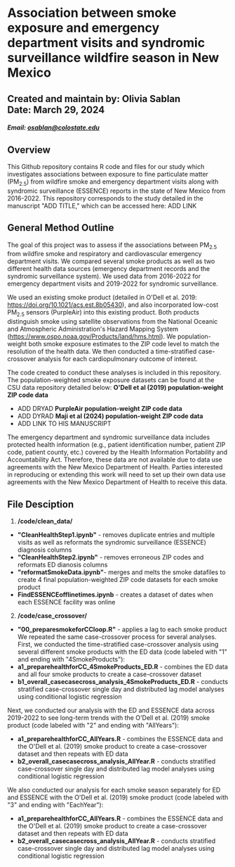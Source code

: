 # Association between smoke exposure and emergency department visits and syndromic surveillance wildfire season in New Mexico
## Created and maintain by: Olivia Sablan <br> Date: March 29, 2024 <br>
##### Email: osablan@colostate.edu

## Overview
This Github repository contains R code and files for our study which investigates associations between exposure to fine particulate matter (PM<sub>2.5</sub>) from wildfire smoke and emergency department visits along with syndromic surveillance (ESSENCE) reports in the state of New Mexico from 2016-2022. This repository corresponds to the study detailed in the manuscript "ADD TITLE," which can be accessed here: ADD LINK

## General Method Outline
The goal of this project was to assess if the associations between PM<sub>2.5</sub> from wildfire smoke and respiratory and cardiovascular emergency department visits. We compared several smoke products as well as two different health data sources (emergency department records and the syndromic surveillance system). We used data from 2016-2022 for emergency department visits and 2019-2022 for syndromic surveillance. 

We used an existing smoke product (detailed in O'Dell et al. 2019:  https://doi.org/10.1021/acs.est.8b05430), and also incorporated low-cost PM<sub>2.5</sub> sensors (PurpleAir) into this existing product. Both products distinguish smoke using satellite observations from the National Oceanic and Atmospheric Administration's Hazard Mapping System (https://www.ospo.noaa.gov/Products/land/hms.html). We population-weight both smoke exposure estimates to the ZIP code level to match the resolution of the health data. We then conducted a time-stratified case-crossover analysis for each cardiopulmonary outcome of interest.

The code created to conduct these analyses is included in this repository. The population-weighted smoke exposure datasets can be found at the CSU data repository detailed below:
**O'Dell et al (2019) population-weight ZIP code data**
- ADD DRYAD
**PurpleAir population-weight ZIP code data**
- ADD DYRAD
**Maji et al (2024) population-weight ZIP code data**
- ADD LINK TO HIS MANUSCRIPT

The emergency department and syndromic surveillance data includes protected health information (e.g., patient identification number, patient ZIP code, patient county, etc.) covered by the Health Information Portability and Accountability Act. Therefore, these data are not available due to data use agreements with the New Mexico Department of Health. Parties interested in reproducing or extending this work will need to set up their own data use agreements with the New Mexico Department of Health to receive this data. 

## File Desciption 
1. **/code/clean_data/**
-  **"CleanHealthStep1.ipynb"** - removes duplicate entries and multiple visits as well as reformats the syndromic surveillance (ESSENCE) diagnosis columns
-  **"CleanHealthStep2.ipynb"** - removes erroneous ZIP codes and reformats ED dianosis columns
-  **"reformatSmokeData.ipynb"**- merges and melts the smoke datafiles to create 4 final population-weighted ZIP code datasets for each smoke product
-  **FindESSENCEofflinetimes.ipynb** - creates a dataset of dates when each ESSENCE facility was online
2. **/code/case_crossover/**
- **"00_preparesmokeforCCloop.R"** - applies a lag to each smoke product
We repeated the same case-crossover process for several analyses. First, we conducted the time-stratified case-crossover analysis using several different smoke products with the ED data (code labeled with "1" and ending with "4SmokeProducts"):
- **a1_preparehealthforCC_4SmokeProducts_ED.R** - combines the ED data and all four smoke products to create a case-crossover dataset
- **b1_overall_casecasecross_analysis_4SmokeProducts_ED.R** - conducts stratified case-crossover single day and distributed lag model analyses using conditional logistic regression

Next, we conducted our analysis with the ED and ESSENCE data across 2019-2022 to see long-term trends with the O'Dell et al. (2019) smoke product (code labeled with "2" and ending with "AllYears"):
- **a1_preparehealthforCC_AllYears.R** - combines the ESSENCE data and the O'Dell et al. (2019) smoke product to create a case-crossover dataset and then repeats with ED data
- **b2_overall_casecasecross_analysis_AllYear.R** - conducts stratified case-crossover single day and distributed lag model analyses using conditional logistic regression

We also conducted our analysis for each smoke season separately for ED and ESSENCE with the O'Dell et al. (2019) smoke product (code labeled with "3" and ending with "EachYear"):
- **a1_preparehealthforCC_AllYears.R** - combines the ESSENCE data and the O'Dell et al. (2019) smoke product to create a case-crossover dataset and then repeats with ED data
- **b2_overall_casecasecross_analysis_AllYear.R** - conducts stratified case-crossover single day and distributed lag model analyses using conditional logistic regression

